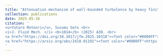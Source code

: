 ```yaml
---
title: "Attenuation mechanism of wall-bounded turbulence by heavy finite-size particles"
collection: publications
date: 2025-05-26
citation: '
<u>Yutaro Motoori</u>, Susumu Goto <br> 
<i>J. Fluid Mech. </i> <b>1014</b> (2025) A30. <br> 
<a href="https://doi.org/10.1017/jfm.2025.10318"><font color="#0000FF">https://doi.org/10.1017/jfm.2025.10318</font></a> <br>
<a href="https://arxiv.org/abs/2410.01192"><font color="#0000FF">https://arxiv.org/abs/2410.01192</font></a>
'
---
```

